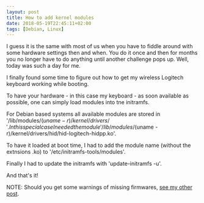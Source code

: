 ```yaml
---
layout: post
title: How to add kernel modules
date: 2018-05-19T22:45:11+02:00
tags: [Debian, Linux]
---
```


I guess it is the same with most of us when you have to fiddle around with some hardware settings then and when. You do
it once and then for months you no longer have to do anything until another challenge pops up. Well, today was such
a day for me.

I finally found some time to figure out how to get my wireless Logitech keyboard working while booting.

To have your hardware - in this case my keyboard - as soon available as possible, one can simply load modules into tne
initramfs.

For Debian based systems all available modules are stored in '/lib/modules/$(uname -r)/kernel/drivers/'. In this special
case I needed the module '/lib/modules/$(uname -r)/kernel/drivers/hid/hid-logitech-hidpp.ko'.

To have it loaded at boot time, I had to add the module name (without the extnsions .ko) to
'/etc/initramfs-tools/modules'. 

Finally I had to update the initramfs with 'update-initramfs -u'.

And that's it!

NOTE: Should you get some warnings of missing firmwares, [see my other post](how-to-fix-possible-missing-firmware-warnings).
